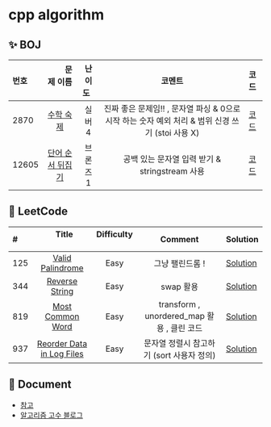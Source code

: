 ﻿# cpp algorithm

## ✨ BOJ

| 번호 | &nbsp; &nbsp; &nbsp; &nbsp; 문제 이름 &nbsp; &nbsp; &nbsp; &nbsp;| 난이도 &nbsp; | 코멘트|  코드 |
|:---|:---------------------:|:-----:|:-----:|:------|
|2870|[ 수학 숙제 ](https://www.acmicpc.net/problem/2870) | 실버 4 |진짜 좋은 문제임!! ,  문자열 파싱 & 0으로 시작 하는 숫자 예외 처리 & 범위 신경 쓰기 (stoi 사용 X)|[코드](boj/silver4/2870.md)
|12605|[ 단어 순서 뒤집기 ](https://www.acmicpc.net/problem/12605) | 브론즈 1 | 공백 있는 문자열 입력 받기 &  stringstream 사용|[코드](boj/bronze1/12605.md)


## 🎃 LeetCode


| # | &nbsp; &nbsp; &nbsp; &nbsp; Title &nbsp; &nbsp; &nbsp; &nbsp;| Difficulty &nbsp; | Comment| Solution |
|:---|:---------------------:|:-----:|:-----:|:----|
|125|[ Valid Palindrome ](https://leetcode.com/problems/valid-palindrome/) | Easy | 그냥 팰린드롬 !|[Solution](leetcode/easy/125.md)
|344|[ Reverse String ](https://leetcode.com/problems/reverse-string/) | Easy | swap  활용|[Solution](leetcode/easy/344.md)
|819|[ Most Common Word ](https://leetcode.com/problems/most-common-word/) | Easy | transform , unordered_map 활용 , 클린 코드| [Solution](leetcode/easy/819.md)
|937|[ Reorder Data in Log Files ](https://leetcode.com/problems/reorder-data-in-log-files/) | Easy | 문자열 정렬시 참고하기 (sort 사용자 정의)|[Solution](leetcode/easy/937.md)





## 📃 Document

- [참고](./good/참고.md)
- [알고리즘 고수 블로그 ](./good/블로그모음.md)